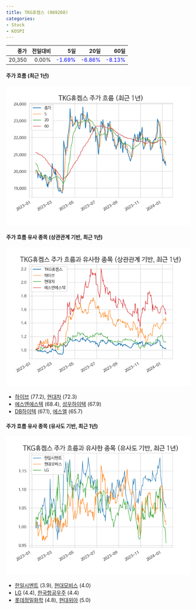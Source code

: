 ```yaml
---
title: TKG휴켐스 (069260)
categories:
- Stock
- KOSPI
---
```


|종가|전일대비|5일|20일|60일|
|---:|-------:|--:|---:|---:|
|20,350|0.00%|<span style="color: blue">-1.69%</span>|<span style="color: blue">-6.86%</span>|<span style="color: blue">-8.13%</span>|

<!-- more -->

#### 주가 흐름 (최근 1년)
![069260](/assets/images/stock/069260.png)


#### 주가 흐름 유사 종목 (상관관계 기반, 최근 1년)
![069260](/assets/images/stock/069260_corr.png)
- [하이브](/352820/) (77.2), [현대차](/005380/) (72.3)
- [에스앤에스텍](/101490/) (68.4), [성우하이텍](/015750/) (67.9)
- [DB하이텍](/000990/) (67.1), [에스엘](/005850/) (65.7)


#### 주가 흐름 유사 종목 (유사도 기반, 최근 1년)
![069260](/assets/images/stock/069260_sim.png)
- [한일시멘트](/300720/) (3.9), [현대모비스](/012330/) (4.0)
- [LG](/003550/) (4.4), [한국항공우주](/047810/) (4.4)
- [롯데정밀화학](/004000/) (4.8), [현대위아](/011210/) (5.0)